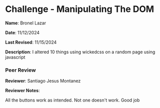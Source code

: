 # Challenge - Manipulating The DOM

**Name**: Bronel Lazar

**Date**: 11/12/2024

**Last Revised**: 11/15/2024

**Description**: I altered 10 things using wickedcss on a random page using javascript

### Peer Review

**Reviewer**: Santiago Jesus Montanez

**Reviewer Notes**:

All the buttons work as intended. Not one doesn't work. Good job
